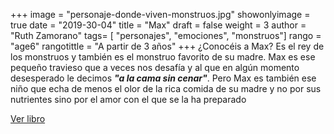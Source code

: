 +++
image = "personaje-donde-viven-monstruos.jpg"
showonlyimage = true
date = "2019-30-04"
title = "Max"
draft = false
weight = 3
author = "Ruth Zamorano"
tags= [ "personajes", "emociones", "monstruos"]
rango = "age6"
rangotittle = "A partir de 3 años"
+++
¿Conocéis a Max? Es el rey de los monstruos y también es el monstruo favorito de su madre.
Max es ese pequeño travieso que a veces nos desafía y al que en algún momento desesperado le decimos ***"a la cama sin cenar"***. Pero Max es también ese niño que echa de menos el olor de la rica comida de su madre y no por sus nutrientes sino por el amor con el que se la ha preparado


[Ver libro](https://miboky.es/libros/informacion/Donde-viven-los-monstruos-_-195)
<!--more-->

